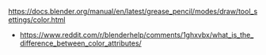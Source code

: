 https://docs.blender.org/manual/en/latest/grease_pencil/modes/draw/tool_settings/color.html

- https://www.reddit.com/r/blenderhelp/comments/1ghxvbx/what_is_the_difference_between_color_attributes/

